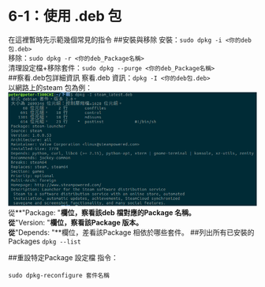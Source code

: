 # 6-1：使用 .deb 包
在這裡暫時先示範幾個常見的指令
##安裝與移除
安裝：```sudo dpkg -i <你的deb包.deb>```<br/>
移除：```sudo dpkg -r <你的deb_Package名稱>```<br/>
清理設定檔+移除套件：```sudo dpkg --purge <你的deb_Package名稱>```<br/>
##察看.deb包詳細資訊
察看.deb 資訊：```dpkg -I <你的deb包.deb>```<br/>
以網路上的steam 包為例：<br/>
![](images/DEB_info.png)
從**"Package: "**欄位，察看該deb 檔對應的Package 名稱。<br/>
從**"Version: "**欄位，察看該Package 版本。<br/>
從**"Depends: "**欄位，差看該Package 相依於哪些套件。
##列出所有已安裝的Packages 
```dpkg --list```<br/>

##重設特定Package 設定檔
指令：<br/><br/>
```sudo dpkg-reconfigure 套件名稱```